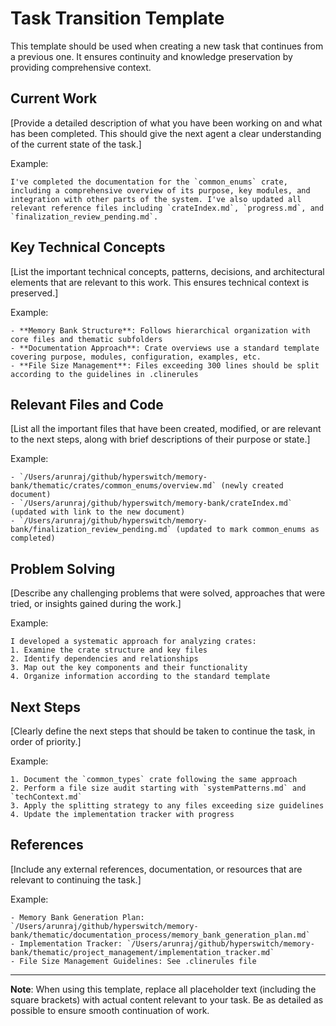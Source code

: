 # Task Transition Template

This template should be used when creating a new task that continues from a previous one. It ensures continuity and knowledge preservation by providing comprehensive context.

## Current Work
[Provide a detailed description of what you have been working on and what has been completed. This should give the next agent a clear understanding of the current state of the task.]

Example:
```
I've completed the documentation for the `common_enums` crate, including a comprehensive overview of its purpose, key modules, and integration with other parts of the system. I've also updated all relevant reference files including `crateIndex.md`, `progress.md`, and `finalization_review_pending.md`.
```

## Key Technical Concepts
[List the important technical concepts, patterns, decisions, and architectural elements that are relevant to this work. This ensures technical context is preserved.]

Example:
```
- **Memory Bank Structure**: Follows hierarchical organization with core files and thematic subfolders
- **Documentation Approach**: Crate overviews use a standard template covering purpose, modules, configuration, examples, etc.
- **File Size Management**: Files exceeding 300 lines should be split according to the guidelines in .clinerules
```

## Relevant Files and Code
[List all the important files that have been created, modified, or are relevant to the next steps, along with brief descriptions of their purpose or state.]

Example:
```
- `/Users/arunraj/github/hyperswitch/memory-bank/thematic/crates/common_enums/overview.md` (newly created document)
- `/Users/arunraj/github/hyperswitch/memory-bank/crateIndex.md` (updated with link to the new document)
- `/Users/arunraj/github/hyperswitch/memory-bank/finalization_review_pending.md` (updated to mark common_enums as completed)
```

## Problem Solving
[Describe any challenging problems that were solved, approaches that were tried, or insights gained during the work.]

Example:
```
I developed a systematic approach for analyzing crates:
1. Examine the crate structure and key files
2. Identify dependencies and relationships
3. Map out the key components and their functionality
4. Organize information according to the standard template
```

## Next Steps
[Clearly define the next steps that should be taken to continue the task, in order of priority.]

Example:
```
1. Document the `common_types` crate following the same approach
2. Perform a file size audit starting with `systemPatterns.md` and `techContext.md`
3. Apply the splitting strategy to any files exceeding size guidelines
4. Update the implementation tracker with progress
```

## References
[Include any external references, documentation, or resources that are relevant to continuing the task.]

Example:
```
- Memory Bank Generation Plan: `/Users/arunraj/github/hyperswitch/memory-bank/thematic/documentation_process/memory_bank_generation_plan.md`
- Implementation Tracker: `/Users/arunraj/github/hyperswitch/memory-bank/thematic/project_management/implementation_tracker.md`
- File Size Management Guidelines: See .clinerules file
```

---

**Note**: When using this template, replace all placeholder text (including the square brackets) with actual content relevant to your task. Be as detailed as possible to ensure smooth continuation of work.
